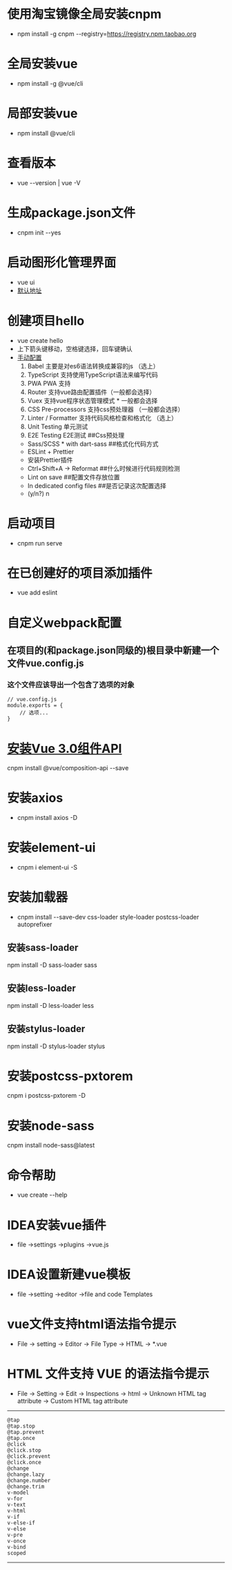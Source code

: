 # 使用淘宝镜像全局安装cnpm 
* npm install -g cnpm --registry=https://registry.npm.taobao.org

# 全局安装vue 
* npm install -g @vue/cli

# 局部安装vue 
* npm install @vue/cli

# 查看版本 
* vue --version | vue -V

# 生成package.json文件 
* cnpm init --yes

# 启动图形化管理界面 
* vue ui
* [默认地址](http://localhost:8000/)

# 创建项目hello 
* vue create hello 
* 上下箭头键移动，空格键选择，回车键确认
* [手动配置](images/manually_select_features.jpg)
    1. Babel 主要是对es6语法转换成兼容的js （选上）
    1. TypeScript 支持使用TypeScript语法来编写代码
    1. PWA PWA 支持
    1. Router 支持vue路由配置插件（一般都会选择）
    1. Vuex 支持vue程序状态管理模式 * 一般都会选择
    1. CSS Pre-processors 支持css预处理器 （一般都会选择）
    1. Linter / Formatter 支持代码风格检查和格式化 （选上）
    1. Unit Testing 单元测试
    1. E2E Testing E2E测试
    ##Css预处理
    * Sass/SCSS * with dart-sass
    ##格式化代码方式
    * ESLint + Prettier
    * 安装Prettier插件
    * Ctrl+Shift+A -> Reformat
    ##什么时候进行代码规则检测
    * Lint on save
    ##配置文件存放位置
    * In dedicated config files
    ##是否记录这次配置选择
    * (y/n?) n
# 启动项目 
* cnpm run serve
# 在已创建好的项目添加插件
* vue add eslint
# 自定义webpack配置
## 在项目的(和package.json同级的)根目录中新建一个文件vue.config.js
### 这个文件应该导出一个包含了选项的对象
    // vue.config.js
    module.exports = {
        // 选项...
    }


# [安装Vue 3.0组件API](https://github.com/vuejs/composition-api)
cnpm install @vue/composition-api --save
# 安装axios
* cnpm install axios -D      
# 安装element-ui
* cnpm i element-ui -S    
# 安装加载器
* cnpm install --save-dev css-loader style-loader postcss-loader autoprefixer 
## 安装sass-loader
npm install -D sass-loader sass
## 安装less-loader
npm install -D less-loader less
## 安装stylus-loader
npm install -D stylus-loader stylus
# 安装postcss-pxtorem
cnpm i postcss-pxtorem -D
# 安装node-sass
cnpm install node-sass@latest




# 命令帮助 
* vue create --help

# IDEA安装vue插件
* file ->settings ->plugins ->vue.js
# IDEA设置新建vue模板
* file ->setting ->editor ->file and code Templates
# vue文件支持html语法指令提示
* File -> setting -> Editor -> File Type -> HTML -> *.vue
# HTML 文件支持 VUE 的语法指令提示
* File -> Setting -> Edit -> Inspections -> html -> Unknown HTML tag attribute -> Custom HTML tag attribute
---------------------------------------------------------------
    @tap
    @tap.stop
    @tap.prevent
    @tap.once
    @click
    @click.stop
    @click.prevent
    @click.once
    @change
    @change.lazy
    @change.number
    @change.trim
    v-model
    v-for
    v-text
    v-html
    v-if
    v-else-if
    v-else
    v-pre
    v-once
    v-bind
    scoped
--------------------------------------------------------------- 









